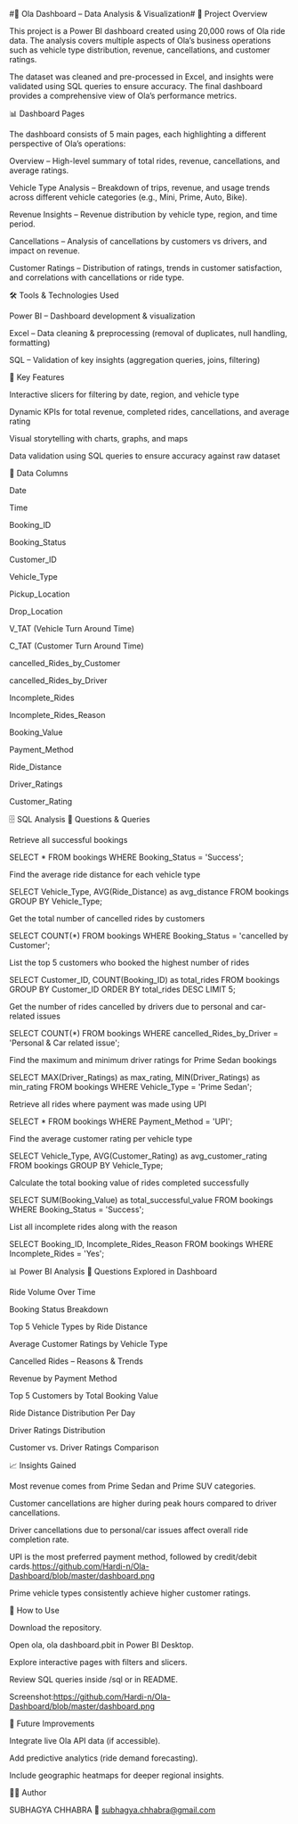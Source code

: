 #🚖 Ola Dashboard – Data Analysis & Visualization#
📌 Project Overview

This project is a Power BI dashboard created using 20,000 rows of Ola ride data. The analysis covers multiple aspects of Ola’s business operations such as vehicle type distribution, revenue, cancellations, and customer ratings.

The dataset was cleaned and pre-processed in Excel, and insights were validated using SQL queries to ensure accuracy. The final dashboard provides a comprehensive view of Ola’s performance metrics.

📊 Dashboard Pages

The dashboard consists of 5 main pages, each highlighting a different perspective of Ola’s operations:

Overview – High-level summary of total rides, revenue, cancellations, and average ratings.

Vehicle Type Analysis – Breakdown of trips, revenue, and usage trends across different vehicle categories (e.g., Mini, Prime, Auto, Bike).

Revenue Insights – Revenue distribution by vehicle type, region, and time period.

Cancellations – Analysis of cancellations by customers vs drivers, and impact on revenue.

Customer Ratings – Distribution of ratings, trends in customer satisfaction, and correlations with cancellations or ride type.

🛠 Tools & Technologies Used

Power BI – Dashboard development & visualization

Excel – Data cleaning & preprocessing (removal of duplicates, null handling, formatting)

SQL – Validation of key insights (aggregation queries, joins, filtering)

🔑 Key Features

Interactive slicers for filtering by date, region, and vehicle type

Dynamic KPIs for total revenue, completed rides, cancellations, and average rating

Visual storytelling with charts, graphs, and maps

Data validation using SQL queries to ensure accuracy against raw dataset

📂 Data Columns

Date

Time

Booking_ID

Booking_Status

Customer_ID

Vehicle_Type

Pickup_Location

Drop_Location

V_TAT (Vehicle Turn Around Time)

C_TAT (Customer Turn Around Time)

cancelled_Rides_by_Customer

cancelled_Rides_by_Driver

Incomplete_Rides

Incomplete_Rides_Reason

Booking_Value

Payment_Method

Ride_Distance

Driver_Ratings

Customer_Rating

🗄 SQL Analysis
🔹 Questions & Queries

Retrieve all successful bookings

SELECT * FROM bookings WHERE Booking_Status = 'Success';


Find the average ride distance for each vehicle type

SELECT Vehicle_Type, AVG(Ride_Distance) as avg_distance 
FROM bookings 
GROUP BY Vehicle_Type;


Get the total number of cancelled rides by customers

SELECT COUNT(*) 
FROM bookings 
WHERE Booking_Status = 'cancelled by Customer';


List the top 5 customers who booked the highest number of rides

SELECT Customer_ID, COUNT(Booking_ID) as total_rides 
FROM bookings 
GROUP BY Customer_ID 
ORDER BY total_rides DESC 
LIMIT 5;


Get the number of rides cancelled by drivers due to personal and car-related issues

SELECT COUNT(*) 
FROM bookings 
WHERE cancelled_Rides_by_Driver = 'Personal & Car related issue';


Find the maximum and minimum driver ratings for Prime Sedan bookings

SELECT MAX(Driver_Ratings) as max_rating, MIN(Driver_Ratings) as min_rating 
FROM bookings 
WHERE Vehicle_Type = 'Prime Sedan';


Retrieve all rides where payment was made using UPI

SELECT * FROM bookings WHERE Payment_Method = 'UPI';


Find the average customer rating per vehicle type

SELECT Vehicle_Type, AVG(Customer_Rating) as avg_customer_rating 
FROM bookings 
GROUP BY Vehicle_Type;


Calculate the total booking value of rides completed successfully

SELECT SUM(Booking_Value) as total_successful_value 
FROM bookings 
WHERE Booking_Status = 'Success';


List all incomplete rides along with the reason

SELECT Booking_ID, Incomplete_Rides_Reason 
FROM bookings 
WHERE Incomplete_Rides = 'Yes';

📊 Power BI Analysis
🔹 Questions Explored in Dashboard

Ride Volume Over Time

Booking Status Breakdown

Top 5 Vehicle Types by Ride Distance

Average Customer Ratings by Vehicle Type

Cancelled Rides – Reasons & Trends

Revenue by Payment Method

Top 5 Customers by Total Booking Value

Ride Distance Distribution Per Day

Driver Ratings Distribution

Customer vs. Driver Ratings Comparison

📈 Insights Gained

Most revenue comes from Prime Sedan and Prime SUV categories.

Customer cancellations are higher during peak hours compared to driver cancellations.

Driver cancellations due to personal/car issues affect overall ride completion rate.

UPI is the most preferred payment method, followed by credit/debit cards.https://github.com/Hardi-n/Ola-Dashboard/blob/master/dashboard.png

Prime vehicle types consistently achieve higher customer ratings.

🚀 How to Use

Download the repository.

Open ola, ola dashboard.pbit in Power BI Desktop.

Explore interactive pages with filters and slicers.

Review SQL queries inside /sql or in README.

Screenshot:https://github.com/Hardi-n/Ola-Dashboard/blob/master/dashboard.png

📌 Future Improvements

Integrate live Ola API data (if accessible).

Add predictive analytics (ride demand forecasting).

Include geographic heatmaps for deeper regional insights.

🧑‍💻 Author

SUBHAGYA CHHABRA
📧 subhagya.chhabra@gmail.com
